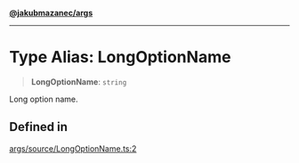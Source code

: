[**@jakubmazanec/args**](../README.md)

---

# Type Alias: LongOptionName

> **LongOptionName**: `string`

Long option name.

## Defined in

[args/source/LongOptionName.ts:2](https://github.com/jakubmazanec/tools/blob/0633c96618f3c6692ade528aee0f27ac091468a5/packages/args/source/LongOptionName.ts#L2)

